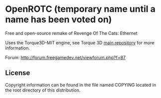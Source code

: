OpenROTC (temporary name until a name has been voted on)
========================================================

Free and open-source remake of Revenge Of The Cats: Ethernet

Uses the Torque3D-MIT engine, see Torque 3D [main repository](https://github.com/GarageGames/Torque3D)
for more information.

Forum: http://forum.freegamedev.net/viewforum.php?f=87

License
-------

Copyright information can be found in the file named COPYING
located in the root directory of this distribution.
